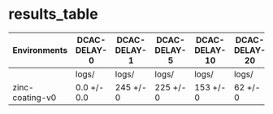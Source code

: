 # results_table
| Environments  |DCAC-DELAY-0|DCAC-DELAY-1|DCAC-DELAY-5|DCAC-DELAY-10|DCAC-DELAY-20|DCAC-DELAY-100|
|---------------|------------|------------|------------|-------------|-------------|--------------|
|               |logs/       |logs/       |logs/       |logs/        |logs/        |logs/         |
|zinc-coating-v0|0.0 +/- 0.0 |245 +/- 0   |225 +/- 0   |153 +/- 0    |62 +/- 0     |-1836 +/- 0   |
